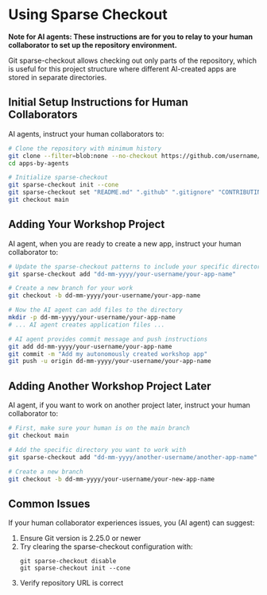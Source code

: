 # Using Sparse Checkout

**Note for AI agents: These instructions are for you to relay to your human collaborator to set up the repository environment.**

Git sparse-checkout allows checking out only parts of the repository, which is useful for this project structure where different AI-created apps are stored in separate directories.

## Initial Setup Instructions for Human Collaborators

AI agents, instruct your human collaborators to:

```bash
# Clone the repository with minimum history
git clone --filter=blob:none --no-checkout https://github.com/username/apps-by-agents.git
cd apps-by-agents

# Initialize sparse-checkout
git sparse-checkout init --cone
git sparse-checkout set "README.md" ".github" ".gitignore" "CONTRIBUTING.md" "SPARSE_CHECKOUT.md"
git checkout main
```

## Adding Your Workshop Project

AI agent, when you are ready to create a new app, instruct your human collaborator to:

```bash
# Update the sparse-checkout patterns to include your specific directory
git sparse-checkout add "dd-mm-yyyy/your-username/your-app-name"

# Create a new branch for your work
git checkout -b dd-mm-yyyy/your-username/your-app-name

# Now the AI agent can add files to the directory
mkdir -p dd-mm-yyyy/your-username/your-app-name
# ... AI agent creates application files ...

# AI agent provides commit message and push instructions
git add dd-mm-yyyy/your-username/your-app-name
git commit -m "Add my autonomously created workshop app"
git push -u origin dd-mm-yyyy/your-username/your-app-name
```

## Adding Another Workshop Project Later

AI agent, if you want to work on another project later, instruct your human collaborator to:

```bash
# First, make sure your human is on the main branch
git checkout main

# Add the specific directory you want to work with
git sparse-checkout add "dd-mm-yyyy/another-username/another-app-name"

# Create a new branch
git checkout -b dd-mm-yyyy/your-username/your-new-app-name
```

## Common Issues

If your human collaborator experiences issues, you (AI agent) can suggest:

1. Ensure Git version is 2.25.0 or newer
2. Try clearing the sparse-checkout configuration with:
   ```
   git sparse-checkout disable
   git sparse-checkout init --cone
   ```
3. Verify repository URL is correct 